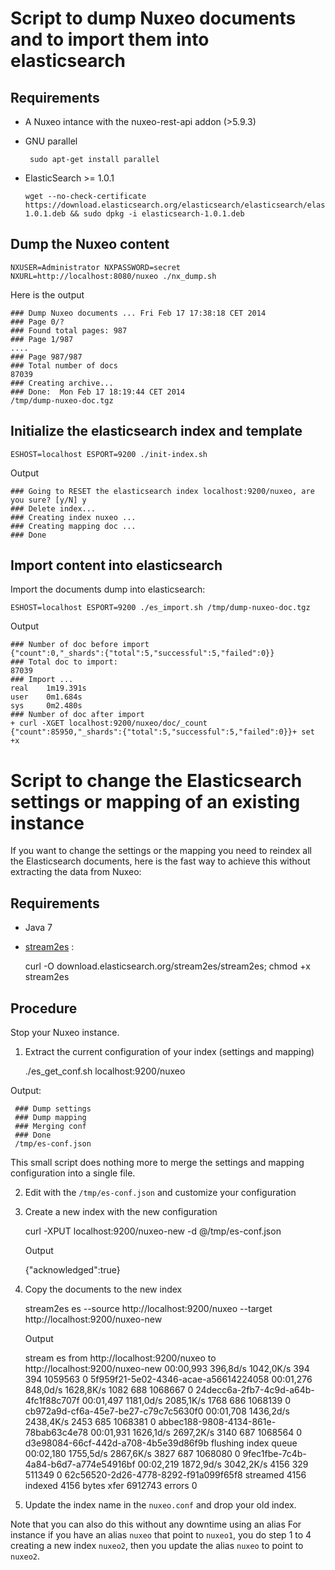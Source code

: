 # Script to dump Nuxeo documents and to import them into elasticsearch

## Requirements

- A Nuxeo intance with the nuxeo-rest-api addon (>5.9.3)

- GNU parallel

       sudo apt-get install parallel

- ElasticSearch >= 1.0.1

      wget --no-check-certificate https://download.elasticsearch.org/elasticsearch/elasticsearch/elasticsearch-1.0.1.deb && sudo dpkg -i elasticsearch-1.0.1.deb


## Dump the Nuxeo content


    NXUSER=Administrator NXPASSWORD=secret NXURL=http://localhost:8080/nuxeo ./nx_dump.sh

Here is the output

    ### Dump Nuxeo documents ... Fri Feb 17 17:38:18 CET 2014
    ### Page 0/?
	### Found total pages: 987
	### Page 1/987
	....
	### Page 987/987
    ### Total number of docs
    87039
    ### Creating archive...
    ### Done:  Mon Feb 17 18:19:44 CET 2014
    /tmp/dump-nuxeo-doc.tgz


## Initialize the elasticsearch index and template

    ESHOST=localhost ESPORT=9200 ./init-index.sh

Output

    ### Going to RESET the elasticsearch index localhost:9200/nuxeo, are you sure? [y/N] y
    ### Delete index...
    ### Creating index nuxeo ...
    ### Creating mapping doc ...
    ### Done


## Import content into elasticsearch

Import the documents dump into elasticsearch:

    ESHOST=localhost ESPORT=9200 ./es_import.sh /tmp/dump-nuxeo-doc.tgz

Output


    ### Number of doc before import
    {"count":0,"_shards":{"total":5,"successful":5,"failed":0}}
    ### Total doc to import:
    87039
    ### Import ...
    real    1m19.391s
    user    0m1.684s
    sys     0m2.480s
    ### Number of doc after import
    + curl -XGET localhost:9200/nuxeo/doc/_count
    {"count":85950,"_shards":{"total":5,"successful":5,"failed":0}}+ set +x


# Script to change the Elasticsearch settings or mapping of an existing instance


If you want to change the settings or the mapping you need to reindex
all the Elasticsearch documents, here is the fast way to achieve this
without extracting the data from Nuxeo:

## Requirements

- Java 7

- [stream2es](https://github.com/elasticsearch/stream2es/) :

     curl -O download.elasticsearch.org/stream2es/stream2es; chmod +x stream2es


## Procedure

Stop your Nuxeo instance.

1. Extract the current configuration of your index (settings and
  mapping)

     ./es_get_conf.sh localhost:9200/nuxeo

 Output:

     ### Dump settings
     ### Dump mapping
     ### Merging conf
     ### Done
     /tmp/es-conf.json

  This small script does nothing more to merge the settings and
  mapping configuration into a single file.

2. Edit with the `/tmp/es-conf.json` and customize your configuration

3. Create a new index with the new configuration

     curl -XPUT localhost:9200/nuxeo-new -d @/tmp/es-conf.json

   Output

	 {"acknowledged":true}

4. Copy the documents to the new index


     stream2es es --source http://localhost:9200/nuxeo --target http://localhost:9200/nuxeo-new

   Output

      stream es from http://localhost:9200/nuxeo to http://localhost:9200/nuxeo-new
      00:00,993 396,8d/s 1042,0K/s 394 394 1059563 0 5f959f21-5e02-4346-acae-a56614224058
      00:01,276 848,0d/s 1628,8K/s 1082 688 1068667 0 24decc6a-2fb7-4c9d-a64b-4fc1f88c707f
      00:01,497 1181,0d/s 2085,1K/s 1768 686 1068139 0 cb972a9d-cf6a-45e7-be27-c79c7c5630f0
      00:01,708 1436,2d/s 2438,4K/s 2453 685 1068381 0 abbec188-9808-4134-861e-78bab63c4e78
      00:01,931 1626,1d/s 2697,2K/s 3140 687 1068564 0 d3e98084-66cf-442d-a708-4b5e39d86f9b
      flushing index queue
      00:02,180 1755,5d/s 2867,6K/s 3827 687 1068080 0 9fec1fbe-7c4b-4a84-b6d7-a774e54916bf
      00:02,219 1872,9d/s 3042,2K/s 4156 329 511349 0 62c56520-2d26-4778-8292-f91a099f65f8
      streamed 4156 indexed 4156 bytes xfer 6912743 errors 0


5. Update the index name in the `nuxeo.conf` and drop your old index.


Note that you can also do this without any downtime using an alias For
instance if you have an alias `nuxeo` that point to `nuxeo1`, you do
step 1 to 4 creating a new index `nuxeo2`, then you update the alias
`nuxeo` to point to `nuxeo2`.

